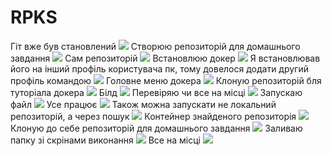 # RPKS
Гіт вже був становлений
![](./screenshots/Git.png)
Створюю репозиторій для домашнього завдання
![](./screenshots/Create_repository.png)
Сам репозиторій
![](./screenshots/Repository.png)
Встановлюю докер
![](./screenshots/Docker_install.png)
Я встановлював його на інший профіль користувача пк, тому довелося додати другий профіль командою
![](./screenshots/Add_new_user.png)
Головне меню докера
![](./screenshots/Docker_main_menu.png)
Клоную репозиторій бля туторіала докера
![](./screenshots/Clone_reposetory.png)
Білд
![](./screenshots/Build.png)
Перевіряю чи все на місці
![](./screenshots/Docker_new.png)
Запускаю файл
![](./screenshots/Run_container.png)
Усе працює
![](./screenshots/Congratulations.png)
Також можна запускати не локальний репозиторій, а через пошук
![](./screenshots/Search.png)
Контейнер знайденого репозиторія
![](./screenshots/Container.png)
Клоную до себе репозиторій для домашнього завдання
![](./screenshots/Clone_homework_repository.png)
Заливаю папку зі скрінами виконання
![](./screenshots/Commit.png)
Все на місці
![](./screenshots/Commit_success.png)

